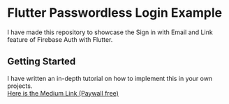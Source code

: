 # Flutter Passwordless Login Example

I have made this repository to showcase the Sign in with Email and Link feature of Firebase Auth with Flutter.
## Getting Started

I have written an in-depth tutorial on how to implement this in your own projects. 
<br>[Here is the Medium Link (Paywall free)](https://medium.com/@ayushsahu_52982/passwordless-login-with-firebase-flutter-f0819209677?source=friends_link&sk=5d4a226972ca46d696cbc2210222ad91 "Link to Article")</br>
